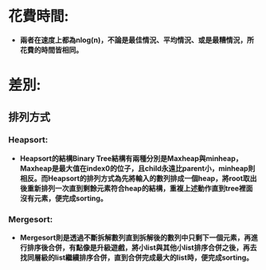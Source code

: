 # 花費時間:
* **兩者在速度上都為nlog(n)，不論是最佳情況、平均情況、或是最糟情況，所花費的時間皆相同。**
# 差別:
## 排列方式
### Heapsort:
* **Heapsort的結構Binary Tree結構有兩種分別是Maxheap與minheap，Maxheap是最大值在index0的位子，且child永遠比parent小，minheap則相反。而Heapsort的排列方式為先將輸入的數列排成一個heap，將root取出後重新排列一次直到剩餘元素符合heap的結構，重複上述動作直到tree裡面沒有元素，便完成sorting。**

### Mergesort:
* **Mergesort則是透過不斷拆解數列直到拆解後的數列中只剩下一個元素，再進行排序後合併，有點像是升級遊戲，將小list與其他小list排序合併之後，再去找同層級的list繼續排序合併，直到合併完成最大的list時，便完成sorting。**
